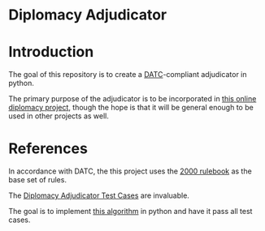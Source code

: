 Diplomacy Adjudicator
=====================

# Introduction

The goal of this repository is to create a [DATC](http://web.inter.nl.net/users/L.B.Kruijswijk/)-compliant adjudicator in python.

The primary purpose of the adjudicator is to be incorporated in [this online diplomacy project](https://github.com/Blensink/Diplomacy), though the hope is that it will be general enough to be used in other projects as well.

# References

In accordance with DATC, the this project uses the [2000 rulebook](http://www.diplom.org/~diparch/resources/rulebooks/2000AH4th.pdf) as the base set of rules.

The [Diplomacy Adjudicator Test Cases](http://web.inter.nl.net/users/L.B.Kruijswijk/) are invaluable.

The goal is to implement [this algorithm](http://www.diplom.org/Zine/S2009M/Kruijswijk/DipMath_Chp1.htm) in python and have it pass all test cases.